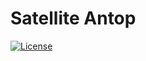 # Satellite Antop
[![License](https://img.shields.io/badge/License-MIT-blue.svg)](https://github.com/gstfrenkel/satellite-antop/LICENSE)
